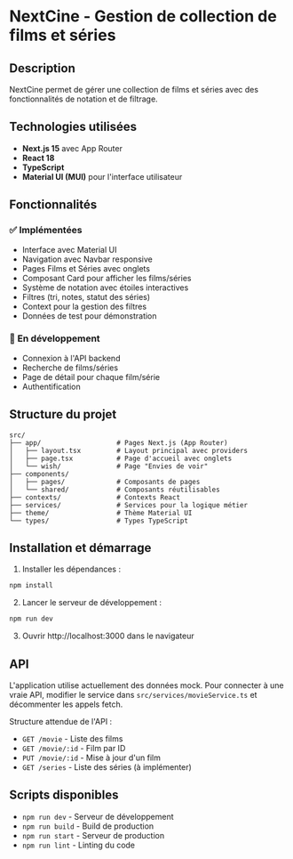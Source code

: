 # NextCine - Gestion de collection de films et séries

## Description

NextCine permet de gérer une collection de films et séries avec des fonctionnalités de notation et de filtrage.

## Technologies utilisées

- **Next.js 15** avec App Router
- **React 18**
- **TypeScript**
- **Material UI (MUI)** pour l'interface utilisateur

## Fonctionnalités

### ✅ Implémentées

- Interface avec Material UI
- Navigation avec Navbar responsive
- Pages Films et Séries avec onglets
- Composant Card pour afficher les films/séries
- Système de notation avec étoiles interactives
- Filtres (tri, notes, statut des séries)
- Context pour la gestion des filtres
- Données de test pour démonstration

### 🔄 En développement

- Connexion à l'API backend
- Recherche de films/séries
- Page de détail pour chaque film/série
- Authentification

## Structure du projet

```
src/
├── app/                   # Pages Next.js (App Router)
│   ├── layout.tsx         # Layout principal avec providers
│   ├── page.tsx           # Page d'accueil avec onglets
│   └── wish/              # Page "Envies de voir"
├── components/
│   ├── pages/             # Composants de pages
│   └── shared/            # Composants réutilisables
├── contexts/              # Contexts React
├── services/              # Services pour la logique métier
├── theme/                 # Thème Material UI
└── types/                 # Types TypeScript
```

## Installation et démarrage

1. Installer les dépendances :

```bash
npm install
```

2. Lancer le serveur de développement :

```bash
npm run dev
```

3. Ouvrir http://localhost:3000 dans le navigateur

## API

L'application utilise actuellement des données mock.
Pour connecter à une vraie API, modifier le service dans `src/services/movieService.ts` et décommenter les appels fetch.

Structure attendue de l'API :

- `GET /movie` - Liste des films
- `GET /movie/:id` - Film par ID
- `PUT /movie/:id` - Mise à jour d'un film
- `GET /series` - Liste des séries (à implémenter)

## Scripts disponibles

- `npm run dev` - Serveur de développement
- `npm run build` - Build de production
- `npm run start` - Serveur de production
- `npm run lint` - Linting du code
